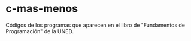 # c-mas-menos
Códigos de los programas que aparecen en el libro de "Fundamentos de Programación" de la UNED.
